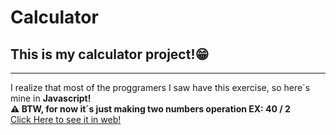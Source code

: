 # Calculator
## This is my calculator project!😁
---
I realize that most of the proggramers I saw have this exercise, so
here´s mine in **Javascript!** </br>
**⚠️ BTW, for now it´s just making two numbers operation EX: 40 / 2** </br>
[Click Here to see it in web!](https://gabrielssgitb.github.io/Front-end-Projects/calculator/index.html)
